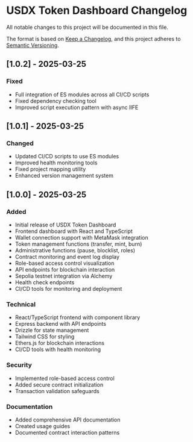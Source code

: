 # USDX Token Dashboard Changelog

All notable changes to this project will be documented in this file.

The format is based on [Keep a Changelog](https://keepachangelog.com/en/1.0.0/),
and this project adheres to [Semantic Versioning](https://semver.org/spec/v2.0.0.html).

## [1.0.2] - 2025-03-25

### Fixed
- Full integration of ES modules across all CI/CD scripts
- Fixed dependency checking tool
- Improved script execution pattern with async IIFE

## [1.0.1] - 2025-03-25

### Changed
- Updated CI/CD scripts to use ES modules
- Improved health monitoring tools
- Fixed project mapping utility
- Enhanced version management system

## [1.0.0] - 2025-03-25

### Added
- Initial release of USDX Token Dashboard
- Frontend dashboard with React and TypeScript
- Wallet connection support with MetaMask integration
- Token management functions (transfer, mint, burn)
- Administrative functions (pause, blocklist, roles)
- Contract monitoring and event log display
- Role-based access control visualization
- API endpoints for blockchain interaction
- Sepolia testnet integration via Alchemy
- Health check endpoints
- CI/CD tools for monitoring and deployment

### Technical
- React/TypeScript frontend with component library
- Express backend with API endpoints
- Drizzle for state management
- Tailwind CSS for styling
- Ethers.js for blockchain interactions
- CI/CD tools with health monitoring

### Security
- Implemented role-based access control
- Added secure contract initialization
- Transaction validation safeguards

### Documentation
- Added comprehensive API documentation
- Created usage guides
- Documented contract interaction patterns